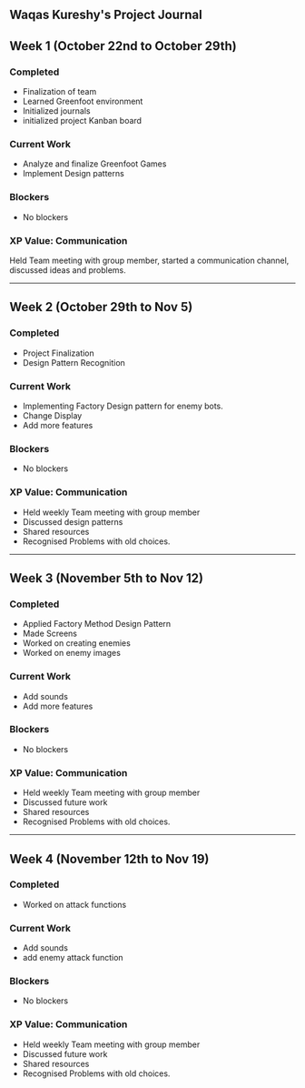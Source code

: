## Waqas Kureshy's Project Journal

## Week 1 (October 22nd to October 29th)

### Completed
* Finalization of team
* Learned Greenfoot environment
* Initialized journals
* initialized project Kanban board 
 

### Current Work
* Analyze and finalize Greenfoot Games
* Implement Design patterns

### Blockers
* No blockers

### XP Value: Communication
Held Team meeting with group member, started a communication channel, discussed ideas and problems.

-------------------------------

## Week 2 (October 29th to Nov 5)

### Completed
* Project Finalization
* Design Pattern Recognition
 

### Current Work
* Implementing Factory Design pattern for enemy bots.
* Change Display
* Add more features

### Blockers
* No blockers

### XP Value: Communication
* Held weekly Team meeting with group member
* Discussed design patterns
* Shared resources
* Recognised Problems with old choices.


-------------------------

## Week 3 (November 5th to Nov 12)

### Completed
* Applied Factory Method Design Pattern
* Made Screens
* Worked on creating enemies
* Worked on enemy images
 

### Current Work
* Add sounds
* Add more features

### Blockers
* No blockers

### XP Value: Communication
* Held weekly Team meeting with group member
* Discussed future work
* Shared resources
* Recognised Problems with old choices.

----------------------

## Week 4 (November 12th to Nov 19)

### Completed

* Worked on attack functions
 

### Current Work
* Add sounds
* add enemy attack function

### Blockers
* No blockers

### XP Value: Communication
* Held weekly Team meeting with group member
* Discussed future work
* Shared resources
* Recognised Problems with old choices.


